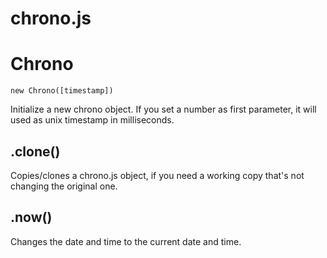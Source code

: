 chrono.js
=========

# Chrono
`new Chrono([timestamp])`

Initialize a new chrono object. If you set a number as first parameter, it will used as unix timestamp in milliseconds.

## .clone()
Copies/clones a chrono.js object, if you need a working copy that's not changing the original one.

## .now()
Changes the date and time to the current date and time.